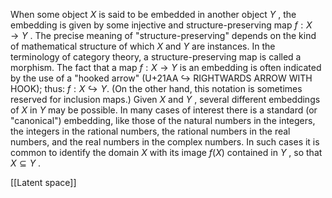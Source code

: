 
When some object $X$ is said to be embedded in another object $Y$ , the embedding is given by some injective and structure-preserving map $f:X\rightarrow Y$ . The precise meaning of "structure-preserving" depends on the kind of mathematical structure of which $X$ and $Y$ are instances. In the terminology of category theory, a structure-preserving map is called a morphism.
The fact that a map $f:X\rightarrow Y$ is an embedding is often indicated by the use of a "hooked arrow" (U+21AA ↪ RIGHTWARDS ARROW WITH HOOK); thus: $f:X\hookrightarrow Y.$ (On the other hand, this notation is sometimes reserved for inclusion maps.)
Given $X$ and $Y$ , several different embeddings of $X$ in $Y$ may be possible. In many cases of interest there is a standard (or "canonical") embedding, like those of the natural numbers in the integers, the integers in the rational numbers, the rational numbers in the real numbers, and the real numbers in the complex numbers. In such cases it is common to identify the domain $X$ with its image $f(X)$ contained in $Y$ , so that $X\subseteq Y$ .


[[Latent space]]